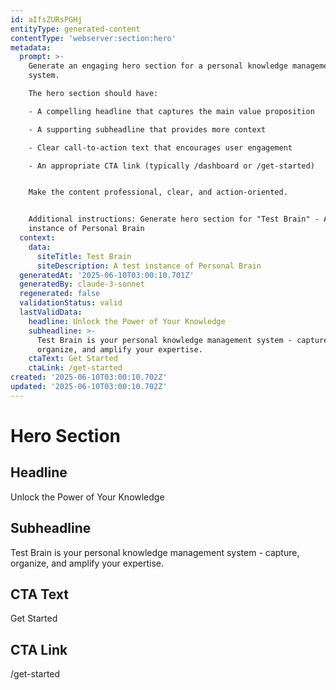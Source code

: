 ```yaml
---
id: aIfsZURsPGHj
entityType: generated-content
contentType: 'webserver:section:hero'
metadata:
  prompt: >-
    Generate an engaging hero section for a personal knowledge management
    system. 

    The hero section should have:

    - A compelling headline that captures the main value proposition

    - A supporting subheadline that provides more context

    - Clear call-to-action text that encourages user engagement

    - An appropriate CTA link (typically /dashboard or /get-started)


    Make the content professional, clear, and action-oriented.


    Additional instructions: Generate hero section for "Test Brain" - A test
    instance of Personal Brain
  context:
    data:
      siteTitle: Test Brain
      siteDescription: A test instance of Personal Brain
  generatedAt: '2025-06-10T03:00:10.701Z'
  generatedBy: claude-3-sonnet
  regenerated: false
  validationStatus: valid
  lastValidData:
    headline: Unlock the Power of Your Knowledge
    subheadline: >-
      Test Brain is your personal knowledge management system - capture,
      organize, and amplify your expertise.
    ctaText: Get Started
    ctaLink: /get-started
created: '2025-06-10T03:00:10.702Z'
updated: '2025-06-10T03:00:10.702Z'
---
```

# Hero Section

## Headline
Unlock the Power of Your Knowledge

## Subheadline
Test Brain is your personal knowledge management system - capture, organize, and amplify your expertise.

## CTA Text
Get Started

## CTA Link
/get-started
